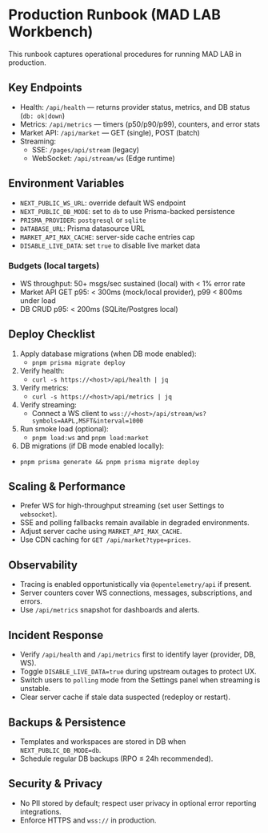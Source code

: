 # Production Runbook (MAD LAB Workbench)

This runbook captures operational procedures for running MAD LAB in production.

## Key Endpoints

- Health: `/api/health` — returns provider status, metrics, and DB status (`db: ok|down`)
- Metrics: `/api/metrics` — timers (p50/p90/p99), counters, and error stats
- Market API: `/api/market` — GET (single), POST (batch)
- Streaming:
  - SSE: `/pages/api/stream` (legacy)
  - WebSocket: `/api/stream/ws` (Edge runtime)

## Environment Variables

- `NEXT_PUBLIC_WS_URL`: override default WS endpoint
- `NEXT_PUBLIC_DB_MODE`: set to `db` to use Prisma-backed persistence
- `PRISMA_PROVIDER`: `postgresql` or `sqlite`
- `DATABASE_URL`: Prisma datasource URL
- `MARKET_API_MAX_CACHE`: server-side cache entries cap
- `DISABLE_LIVE_DATA`: set `true` to disable live market data

### Budgets (local targets)

- WS throughput: 50+ msgs/sec sustained (local) with < 1% error rate
- Market API GET p95: < 300ms (mock/local provider), p99 < 800ms under load
- DB CRUD p95: < 200ms (SQLite/Postgres local)

## Deploy Checklist

1. Apply database migrations (when DB mode enabled):
   - `pnpm prisma migrate deploy`
2. Verify health:
   - `curl -s https://<host>/api/health | jq`
3. Verify metrics:
   - `curl -s https://<host>/api/metrics | jq`
4. Verify streaming:
   - Connect a WS client to `wss://<host>/api/stream/ws?symbols=AAPL,MSFT&interval=1000`
5. Run smoke load (optional):
   - `pnpm load:ws` and `pnpm load:market`
6. DB migrations (if DB mode enabled locally):
  - `pnpm prisma generate && pnpm prisma migrate deploy`

## Scaling & Performance

- Prefer WS for high-throughput streaming (set user Settings to `websocket`).
- SSE and polling fallbacks remain available in degraded environments.
- Adjust server cache using `MARKET_API_MAX_CACHE`.
- Use CDN caching for `GET /api/market?type=prices`.

## Observability

- Tracing is enabled opportunistically via `@opentelemetry/api` if present.
- Server counters cover WS connections, messages, subscriptions, and errors.
- Use `/api/metrics` snapshot for dashboards and alerts.

## Incident Response

- Verify `/api/health` and `/api/metrics` first to identify layer (provider, DB, WS).
- Toggle `DISABLE_LIVE_DATA=true` during upstream outages to protect UX.
- Switch users to `polling` mode from the Settings panel when streaming is unstable.
- Clear server cache if stale data suspected (redeploy or restart).

## Backups & Persistence

- Templates and workspaces are stored in DB when `NEXT_PUBLIC_DB_MODE=db`.
- Schedule regular DB backups (RPO ≤ 24h recommended).

## Security & Privacy

- No PII stored by default; respect user privacy in optional error reporting integrations.
- Enforce HTTPS and `wss://` in production.
